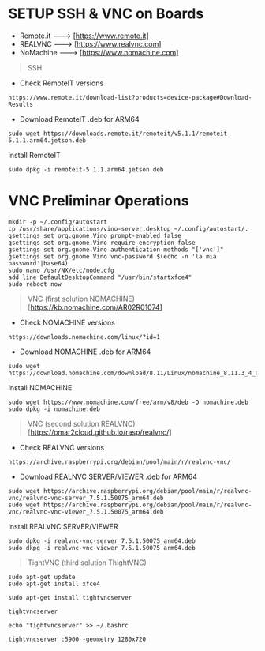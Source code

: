 # SETUP SSH & VNC on Boards


- Remote.it ---> [https://www.remote.it]
- REALVNC ---> [https://www.realvnc.com]
- NoMachine ---> [https://www.nomachine.com]

> SSH
- Check RemoteIT versions
```
https://www.remote.it/download-list?products=device-package#Download-Results
```

- Download RemoteIT .deb for ARM64
```
sudo wget https://downloads.remote.it/remoteit/v5.1.1/remoteit-5.1.1.arm64.jetson.deb
```

Install RemoteIT
```
sudo dpkg -i remoteit-5.1.1.arm64.jetson.deb
```


# VNC Preliminar Operations
```
mkdir -p ~/.config/autostart
cp /usr/share/applications/vino-server.desktop ~/.config/autostart/.
gsettings set org.gnome.Vino prompt-enabled false
gsettings set org.gnome.Vino require-encryption false
gsettings set org.gnome.Vino authentication-methods "['vnc']"
gsettings set org.gnome.Vino vnc-password $(echo -n 'la mia password'|base64)
sudo nano /usr/NX/etc/node.cfg
add line DefaultDesktopCommand "/usr/bin/startxfce4"
sudo reboot now
```

> VNC (first solution NOMACHINE) 
[https://kb.nomachine.com/AR02R01074]

- Check NOMACHINE versions
```
https://downloads.nomachine.com/linux/?id=1
```

- Download NOMACHINE .deb for ARM64
```
sudo wget https://download.nomachine.com/download/8.11/Linux/nomachine_8.11.3_4_amd64.deb
```

Install NOMACHINE
```
sudo wget https://www.nomachine.com/free/arm/v8/deb -O nomachine.deb
sudo dpkg -i nomachine.deb
```

> VNC (second solution REALVNC)
[https://omar2cloud.github.io/rasp/realvnc/]

- Check REALVNC versions
```
https://archive.raspberrypi.org/debian/pool/main/r/realvnc-vnc/
```

- Download REALNVC SERVER/VIEWER .deb for ARM64
```
sudo wget https://archive.raspberrypi.org/debian/pool/main/r/realvnc-vnc/realvnc-vnc-server_7.5.1.50075_arm64.deb
sudo wget https://archive.raspberrypi.org/debian/pool/main/r/realvnc-vnc/realvnc-vnc-viewer_7.5.1.50075_arm64.deb
```

Install REALVNC SERVER/VIEWER
```
sudo dpkg -i realvnc-vnc-server_7.5.1.50075_arm64.deb
sudo dkpg -i realvnc-vnc-viewer_7.5.1.50075_arm64.deb
```

> TightVNC (third solution ThightVNC)
```
sudo apt-get update
sudo apt-get install xfce4
```

```
sudo apt-get install tightvncserver
```

```
tightvncserver
```

```
echo "tightvncserver" >> ~/.bashrc
```

```
tightvncserver :5900 -geometry 1280x720
```